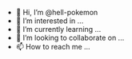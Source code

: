 - 👋 Hi, I’m @hell-pokemon
- 👀 I’m interested in ...
- 🌱 I’m currently learning ...
- 💞️ I’m looking to collaborate on ...
- 📫 How to reach me ...

<!---
hell-pokemon/hell-pokemon is a ✨ special ✨ repository because its `README.md` (this file) appears on your GitHub profile.
You can click the Preview link to take a look at your changes.
--->
